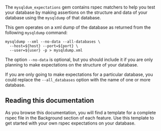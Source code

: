 The `mysqldum_expectations` gem contains rspec matchers to help you test your database by making assertions on the structure and data of your database using the `mysqldump` of that database.

This gem operates on a xml dump of the database as returned from the following `mysqldump` command:

```
mysqldump --xml --no-data --all-databases \
  --host=${host} --port=${port} \
  --user=${user} -p > mysqldump.xml
```

The option `--no-data` is optional, but you should include it if you are only planning to make expectations on the structure of your database.

If you are only going to make expectations for a particular database, you could replace the `--all_databases` option with the name of one or more database.

## Reading this documentation

As you browse this documentation, you will find a template for a complete rspec file in the Background section of each feature. Use this template to get started with your own rspec expectations on your database.
